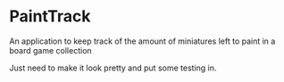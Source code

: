 # PaintTrack

An application to keep track of the amount of miniatures left to paint in a board game collection

Just need to make it look pretty and put some testing in.